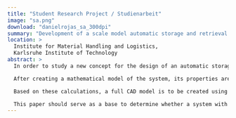 ```yaml
---
title: "Student Research Project / Studienarbeit"
image: "sa.png"
download: "danielrojas_sa_300dpi"
summary: "Development of a scale model automatic storage and retrieval machine based on the principle of the inverted pendulum"
location: >
  Institute for Material Handling and Logistics,
  Karlsruhe Institute of Technology
abstract: >
  In order to study a new concept for the design of an automatic storage and retrieval machine (AS/RS) for use in high-rise warehouses, a scale model of such an AS/RS is to be developed and built. In addition to the linear degrees of freedom in the x and y directions, the mast of the machine is to be equipped with a rotational DOF around the z axis. This would allow the device to operate similarly to an inverted pendulum, with a state controller keeping the balance.

  After creating a mathematical model of the system, its properties are to be chosen such as to mimic the oscillation properties of a real machine. To achieve the correct dynamics, appropriate drive motors have to be chosen and a feedback system has to be selected.

  Based on these calculations, a full CAD model is to be created using the ProEngineer software, and then machined using shop drawings derived from this model. The device must provide the option to control it using a fixed mast setup, as well as the inverted pendulum mode. Additionally, the possibility of simulating the oscillation properties of a real AS/RS should be provided using a system of springs and dampers. The means to actively tilt the mast using a dedicated actuator are also to be provided. In case of failure (such as a power outage or an error in the control software), a set of safety measures are to bring the system back into a stable state.

  This paper should serve as a base to determine whether a system with all the aforementioned capabilities is feasible, and whether such a system could have potential advantages versus traditional devices, especially with regard to access times, and whether this system could eventually be deployed in an industrial setting.
---
```

